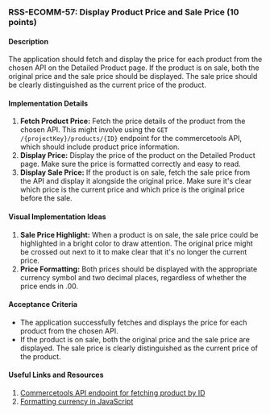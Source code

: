 ### RSS-ECOMM-57: Display Product Price and Sale Price (10 points)

#### Description
The application should fetch and display the price for each product from the chosen API on the Detailed Product page. If the product is on sale, both the original price and the sale price should be displayed. The sale price should be clearly distinguished as the current price of the product.

#### Implementation Details
1. **Fetch Product Price:** Fetch the price details of the product from the chosen API. This might involve using the `GET /{projectKey}/products/{ID}` endpoint for the commercetools API, which should include product price information.
2. **Display Price:** Display the price of the product on the Detailed Product page. Make sure the price is formatted correctly and easy to read.
3. **Display Sale Price:** If the product is on sale, fetch the sale price from the API and display it alongside the original price. Make sure it's clear which price is the current price and which price is the original price before the sale.

#### Visual Implementation Ideas
1. **Sale Price Highlight:** When a product is on sale, the sale price could be highlighted in a bright color to draw attention. The original price might be crossed out next to it to make clear that it's no longer the current price.
2. **Price Formatting:** Both prices should be displayed with the appropriate currency symbol and two decimal places, regardless of whether the price ends in .00.

#### Acceptance Criteria
- The application successfully fetches and displays the price for each product from the chosen API.
- If the product is on sale, both the original price and the sale price are displayed. The sale price is clearly distinguished as the current price of the product.

#### Useful Links and Resources
1. [Commercetools API endpoint for fetching product by ID](https://docs.commercetools.com/api/projects/products#get-product-by-id)
2. [Formatting currency in JavaScript](https://developer.mozilla.org/en-US/docs/Web/JavaScript/Reference/Global_Objects/Intl/NumberFormat)
